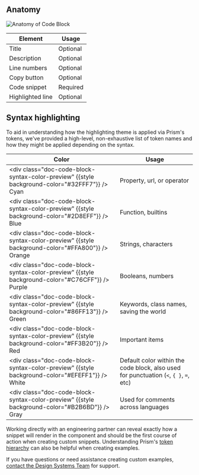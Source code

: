 ## Anatomy

![Anatomy of Code Block](/assets/components/code-block/code-block-anatomy.png)

| Element          | Usage    |
|------------------|----------|
| Title            | Optional |
| Description      | Optional |
| Line numbers     | Optional |
| Copy button      | Optional |
| Code snippet     | Required |
| Highlighted line | Optional |

## Syntax highlighting

To aid in understanding how the highlighting theme is applied via Prism's tokens, we've provided a high-level, non-exhaustive list of token names and how they might be applied depending on the syntax.

<!-- algolia-ignore-start -->
| Color | Usage |
|-------|-------|
| <div class="doc-code-block-syntax-color-preview" {{style background-color="#32FFF7"}} /> Cyan | Property, url, or operator |
| <div class="doc-code-block-syntax-color-preview" {{style background-color="#2D8EFF"}} /> Blue | Function, builtins |
| <div class="doc-code-block-syntax-color-preview" {{style background-color="#FFA800"}} /> Orange | Strings, characters |
| <div class="doc-code-block-syntax-color-preview" {{style background-color="#C76CFF"}} /> Purple | Booleans, numbers |
| <div class="doc-code-block-syntax-color-preview" {{style background-color="#86FF13"}} /> Green | Keywords, class names, saving the world |
| <div class="doc-code-block-syntax-color-preview" {{style background-color="#FF3B20"}} /> Red | Important items |
| <div class="doc-code-block-syntax-color-preview" {{style background-color="#EFEFF1"}} /> White | Default color within the code block, also used for punctuation (`<`, `{ }`, `=`, etc) |
| <div class="doc-code-block-syntax-color-preview" {{style background-color="#B2B6BD"}} /> Gray | Used for comments across languages |
<!-- algolia-ignore-end -->

Working directly with an engineering partner can reveal exactly how a snippet will render in the component and should be the first course of action when creating custom snippets. Understanding Prism's [token hierarchy](https://prismjs.com/tokens.html) can also be helpful when creating examples.

If you have questions or need assistance creating custom examples,  [contact the Design Systems Team](/about/support) for support.